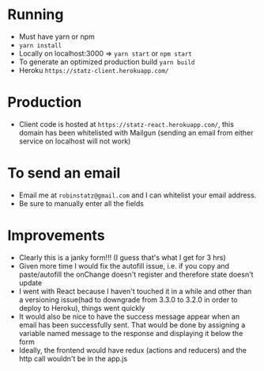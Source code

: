 # Running
- Must have yarn or npm
- `yarn install`
- Locally on localhost:3000 => `yarn start` or `npm start`
- To generate an optimized production build `yarn build`
- Heroku `https://statz-client.herokuapp.com/`

# Production
- Client code is hosted at `https://statz-react.herokuapp.com/`, this domain has been whitelisted with Mailgun
(sending an email from either service on localhost will not work)

# To send an email
- Email me at `robinstatz@gmail.com` and I can whitelist your email address.
- Be sure to manually enter all the fields

# Improvements
- Clearly this is a janky form!!! (I guess that's what I get for 3 hrs)
- Given more time I would fix the autofill issue, i.e. if you copy and paste/autofill the onChange doesn't register and therefore state doesn't update
- I went with React because I haven't touched it in a while and other than a versioning issue(had to downgrade from 3.3.0 to 3.2.0 in order to deploy to Heroku), things went quickly
- It would also be nice to have the success message appear when an email has been successfully sent. That would be done by assigning a variable named message to the response and displaying it below the form
- Ideally, the frontend would have redux (actions and reducers) and the http call wouldn't be in the app.js